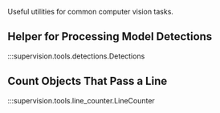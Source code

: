 Useful utilities for common computer vision tasks.

## Helper for Processing Model Detections

:::supervision.tools.detections.Detections

## Count Objects That Pass a Line

:::supervision.tools.line_counter.LineCounter